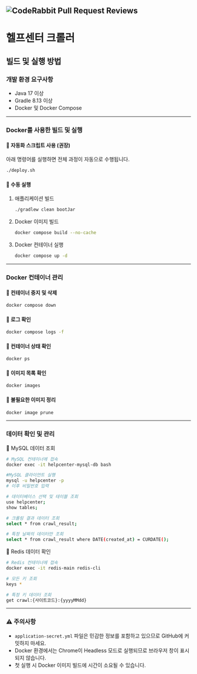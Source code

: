 ![CodeRabbit Pull Request Reviews](https://img.shields.io/coderabbit/prs/github/Minkyu222341/helpcenter-crawler?utm_source=oss&utm_medium=github&utm_campaign=Minkyu222341%2Fhelpcenter-crawler&labelColor=171717&color=FF570A&link=https%3A%2F%2Fcoderabbit.ai&label=CodeRabbit+Reviews)
---

# 헬프센터 크롤러

## 빌드 및 실행 방법

### 개발 환경 요구사항
- Java 17 이상
- Gradle 8.13 이상
- Docker 및 Docker Compose

---

### Docker를 사용한 빌드 및 실행

#### 🔹 자동화 스크립트 사용 (권장)
아래 명령어를 실행하면 전체 과정이 자동으로 수행됩니다.
```bash
./deploy.sh
```

#### 🔹 수동 실행
1. 애플리케이션 빌드
   ```bash
   ./gradlew clean bootJar
   ```
2. Docker 이미지 빌드
   ```bash
   docker compose build --no-cache
   ```
3. Docker 컨테이너 실행
   ```bash
   docker compose up -d
   ```

---

### Docker 컨테이너 관리

#### 🔹 컨테이너 중지 및 삭제
```bash
docker compose down
```

#### 🔹 로그 확인
```bash
docker compose logs -f
```

#### 🔹 컨테이너 상태 확인
```bash
docker ps
```

#### 🔹 이미지 목록 확인
```bash
docker images
```

#### 🔹 불필요한 이미지 정리
```bash
docker image prune
```
---
### 데이터 확인 및 관리
🔹 MySQL 데이터 조회

```bash
# MySQL 컨테이너에 접속
docker exec -it helpcenter-mysql-db bash
```

```bash
#MySQL 클라이언트 실행
mysql -u helpcenter -p
# 이후 비밀번호 입력
```

```bash 
# 데이터베이스 선택 및 테이블 조회
use helpcenter;
show tables;
```

```bash
# 크롤링 결과 데이터 조회
select * from crawl_result;
```

``` bash 
# 특정 날짜의 데이터만 조회
select * from crawl_result where DATE(created_at) = CURDATE();
```

🔹 Redis 데이터 확인

```bash 
# Redis 컨테이너에 접속
docker exec -it redis-main redis-cli
```

```bash
# 모든 키 조회
keys *
```
```bash
# 특정 키 데이터 조회
get crawl:{사이트코드}:{yyyyMMdd}
```



---

### ⚠️ 주의사항
- `application-secret.yml` 파일은 민감한 정보를 포함하고 있으므로 GitHub에 커밋하지 마세요.
- Docker 환경에서는 Chrome이 Headless 모드로 실행되므로 브라우저 창이 표시되지 않습니다.
- 첫 실행 시 Docker 이미지 빌드에 시간이 소요될 수 있습니다.

